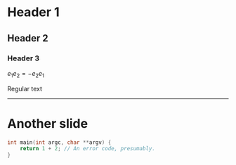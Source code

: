 
# Header 1

## Header 2

### Header 3

$e_1 e_2 = -e_2 e_1$

Regular text

---

# Another slide

```cpp
int main(int argc, char **argv) {
    return 1 + 2; // An error code, presumably.
}
```
